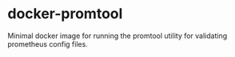 # docker-promtool
Minimal docker image for running the promtool utility for validating prometheus config files.
